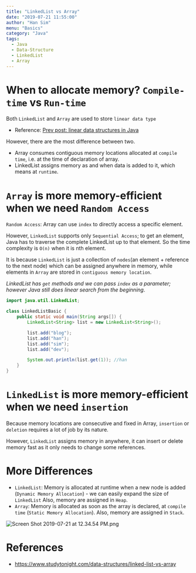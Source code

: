 ```yaml
---
title: "LinkedList vs Array"
date: "2019-07-21 11:55:00"
author: "Han Sim"
menu: "Basics"
category: "Java"
tags:
  - Java
  - Data-Structure
  - LinkedList
  - Array
---
```


# When to allocate memory? `Compile-time` vs `Run-time`

Both `LinkedList` and `Array` are used to store `linear data type`

- Reference: [Prev post: linear data structures in Java](https://blog.hansim.dev/java-linear-data-structures)

However, there are the most difference between two.

- Array consumes contiguous memory locations allocated at `compile time`, i.e. at the time of declaration of array.
- LinkedList assigns memory as and when data is added to it, which means at `runtime`.

# `Array` is more memory-efficient when we need `Random Access`

`Random Access`: Array can use `index` to directly access a specific element.

However, `LinkedList` supports only `Sequential Access`; to get an element, Java has to traverse the complete LinkedList up to that element. So the time complexity is `O(n)` when it is nth element.

It is because `LinkedList` is just a collection of `nodes`(an element + reference to the next node) which can be assigned anywhere in memory, while elements in `Array` are stored in `contiguous memory location`.

_LinkedList has `get` methods and we can pass `index` as a parameter; however Java still does linear search from the beginning_.

```Java
import java.util.LinkedList;

class LinkedListBasic {
	public static void main(String args[]) {
		LinkedList<String> list = new LinkedList<String>();

		list.add("blog");
		list.add("han");
		list.add("sim");
		list.add("dev");

		System.out.println(list.get(1)); //han
	}
}
```

# `LinkedList` is more memory-efficient when we need `insertion`

Because memory locations are consecutive and fixed in Array, `insertion` or `deletion` requires a lot of job by its nature. 

However, `LinkedList` assigns memory in anywhere, it can insert or delete memory fast as it only needs to change some references.

# More Differences

- `LinkedList`: Memory is allocated at runtime when a new node is added (`Dynamic Memory Allocation`) - we can easily expand the size of `LinkedList` Also, memory are assigned in `Heap`.
- `Array`: Memory is allocated as soon as the array is declared, at `compile time` (`Static Memory Allocation`).	Also, memory are assigned in `Stack`.

![Screen Shot 2019-07-21 at 12.34.54 PM.png](https://i.loli.net/2019/07/22/5d34944a0aa9b99734.png)

# References

- https://www.studytonight.com/data-structures/linked-list-vs-array
